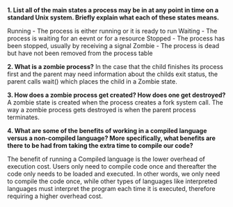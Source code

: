 **1. List all of the main states a process may be in at any point in time on a standard Unix system. Briefly explain what each of these states means.**

Running - The process is either running or it is ready to run
Waiting - The process is waiting for an eevnt or for a resource
Stopped - The process has been stopped, usually by receiving a signal
Zombie - The process is dead but have not been removed from the process table



**2. What is a zombie process?**
In the case that the child finishes its process first and the parent may need information about the childs exit status, the parent calls wait() which places the child in a Zombie state.


**3. How does a zombie process get created? How does one get destroyed?**
A zombie state is created when the process creates a fork system call. The way a zombie process gets destroyed is when the parent process terminates. 



**4. What are some of the benefits of working in a compiled language versus a non-compiled language? More specifically, what benefits are there to be had from taking the extra time to compile our code?**

The benefit of running a Compiled language is the lower overhead of execution cost. Users only need to compile code once and thereafter the code only needs to be loaded and executed. In other words, we only need to compile the code once, while other types of languages like interpreted languages must interpret the program each time it is executed, therefore requiring a higher overhead cost.